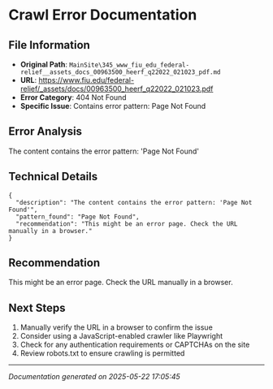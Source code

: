 # Crawl Error Documentation

## File Information
- **Original Path**: `MainSite\345_www_fiu_edu_federal-relief__assets_docs_00963500_heerf_q22022_021023_pdf.md`
- **URL**: https://www.fiu.edu/federal-relief/_assets/docs/00963500_heerf_q22022_021023.pdf
- **Error Category**: 404 Not Found
- **Specific Issue**: Contains error pattern: Page Not Found

## Error Analysis
The content contains the error pattern: 'Page Not Found'

## Technical Details
```
{
  "description": "The content contains the error pattern: 'Page Not Found'",
  "pattern_found": "Page Not Found",
  "recommendation": "This might be an error page. Check the URL manually in a browser."
}
```

## Recommendation
This might be an error page. Check the URL manually in a browser.

## Next Steps
1. Manually verify the URL in a browser to confirm the issue
2. Consider using a JavaScript-enabled crawler like Playwright
3. Check for any authentication requirements or CAPTCHAs on the site
4. Review robots.txt to ensure crawling is permitted

---
*Documentation generated on 2025-05-22 17:05:45*

